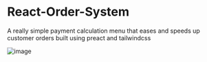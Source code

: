 # React-Order-System
A really simple payment calculation menu that eases and speeds up customer orders built using preact and tailwindcss


![image](https://github.com/user-attachments/assets/80e8018a-7809-4d9c-b45a-3bf87fdc6835)

